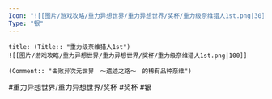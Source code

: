 ```yaml
---
Icon: "![[图片/游戏攻略/重力异想世界/重力异想世界/奖杯/重力级奈维猎人1st.png|30]]"
Type: "银"
---
```

```ad-common-silver-trophy
title: (Title:: "重力级奈维猎人1st")
![[图片/游戏攻略/重力异想世界/重力异想世界/奖杯/重力级奈维猎人1st.png|100]]

(Comment:: "击败异次元世界　～遗迹之路～　的稀有品种奈维")
```

#重力异想世界/重力异想世界/奖杯 #奖杯 #银
